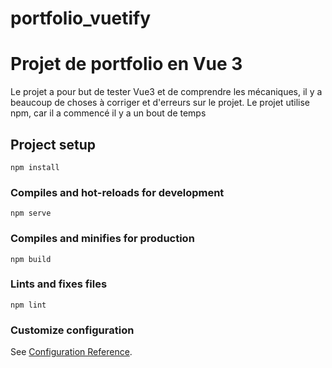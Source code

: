 # portfolio_vuetify
Projet de portfolio en Vue 3
============================

Le projet a pour but de tester Vue3 et de comprendre les mécaniques, il y a beaucoup de choses à corriger et d'erreurs sur le projet. Le projet utilise npm, car il a commencé il y a un bout de temps

## Project setup
```
npm install
```

### Compiles and hot-reloads for development
```
npm serve
```

### Compiles and minifies for production
```
npm build
```

### Lints and fixes files
```
npm lint
```

### Customize configuration
See [Configuration Reference](https://cli.vuejs.org/config/).